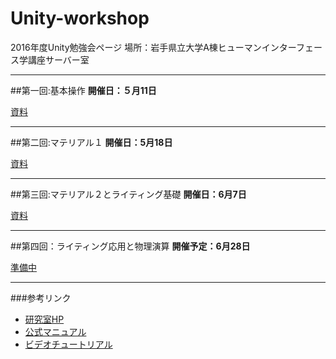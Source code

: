 # Unity-workshop
2016年度Unity勉強会ページ
場所：岩手県立大学A棟ヒューマンインターフェース学講座サーバー室

***

##第一回:基本操作
**開催日：５月11日**

[資料](https://github.com/SavantCat/Unity-workshop/blob/master/%E8%B3%87%E6%96%99/unity%E7%AC%AC%E4%B8%80%E5%9B%9E.pdf)

***

##第二回:マテリアル１
**開催日：5月18日**

[資料](https://github.com/SavantCat/Unity-workshop/raw/master/%E8%B3%87%E6%96%99/unity%E7%AC%AC%E4%BA%8C%E5%9B%9E.pdf)

***

##第三回:マテリアル２とライティング基礎
**開催日：6月7日**

[資料](https://github.com/SavantCat/Unity-workshop/raw/master/%E8%B3%87%E6%96%99/unity%E7%AC%AC%E4%B8%89%E5%9B%9E.pdf)

***

##第四回：ライティング応用と物理演算
**開催予定：6月28日**

[準備中]()

***

###参考リンク

- [研究室HP](http://www-hi.comlab.soft.iwate-pu.ac.jp/?page_id=7071)
- [公式マニュアル](http://docs.unity3d.com/ja/current/Manual/index.html)
- [ビデオチュートリアル](http://dotinstall.com/lessons/basic_unity)


